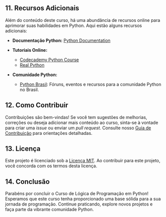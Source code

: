 ## 11. Recursos Adicionais

Além do conteúdo deste curso, há uma abundância de recursos online para aprimorar suas habilidades em Python. Aqui estão alguns recursos adicionais:

- **Documentação Python:** [Python Documentation](https://docs.python.org/3/)

- **Tutoriais Online:**
  - [Codecademy Python Course](https://www.codecademy.com/learn/learn-python)
  - [Real Python](https://realpython.com/)

- **Comunidade Python:**
  - [Python Brasil](https://python.org.br/): Fóruns, eventos e recursos para a comunidade Python no Brasil.

## 12. Como Contribuir

Contribuições são bem-vindas! Se você tem sugestões de melhorias, correções ou deseja adicionar mais conteúdo ao curso, sinta-se à vontade para criar uma *issue* ou enviar um *pull request*. Consulte nosso [Guia de Contribuição](CONTRIBUTING.md) para orientações detalhadas.

## 13. Licença

Este projeto é licenciado sob a [Licença MIT](LICENSE). Ao contribuir para este projeto, você concorda com os termos desta licença.

## 14. Conclusão

Parabéns por concluir o Curso de Lógica de Programação em Python! Esperamos que este curso tenha proporcionado uma base sólida para a sua jornada de programação. Continue praticando, explore novos projetos e faça parte da vibrante comunidade Python.
